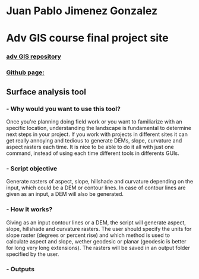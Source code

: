 # **Juan Pablo Jimenez Gonzalez**
# Adv GIS course final project site
### [adv GIS repository](https://github.com/jpjmnzgn18/GIS_Python.git)
### [Github page:](https://github.com/jpjmnzgn18/jpjmnzgn18.github.io/tree/main)
## Surface analysis tool
### - Why would you want to use this tool?
Once you're planning doing field work or you want to familiarize with an specific location, understanding the landscape is fundamental to determine next steps in your project. If you work with projects in different sites it can get really annoying and tedious to generate DEMs, slope, curvature and aspect rasters each time. It is nice to be able to do it all with just one command, instead of using each time different tools in differents GUIs.

### - Script objective
Generate rasters of aspect, slope, hillshade and curvature depending on the input, which could be a DEM or contour lines. In case of contour lines are given as an input, a DEM will also be generated.

### - How it works?
Giving as an input contour lines or a DEM, the script will generate aspect, slope, hillshade and curvature rasters. The user should specify the units for slope raster (degrees or percent rise) and which method is used to calculate aspect and slope, wether geodesic or planar (geodesic is better for long very long extensions). The rasters will be saved in an output folder specified by the user.

### - Outputs
